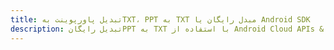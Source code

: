 ---title: تبدیل پاورپوینت بهTXT، PPT به TXT مبدل رایگان یا Android SDKdescription: تبدیل رایگانPPT به TXT با استفاده از Android Cloud APIs & SDK. همچنین اسناد Microsoft PowerPoint را در Cloud ایجاد، ویرایش و رندر کنید.---